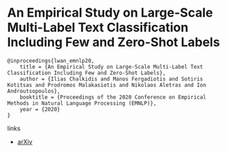 # An Empirical Study on Large-Scale Multi-Label Text Classification Including Few and Zero-Shot Labels

```
@inproceedings{lwan_emnlp20,
    title = {An Empirical Study on Large-Scale Multi-Label Text Classification Including Few and Zero-Shot Labels},
    author = {Ilias Chalkidis and Manos Fergadiotis and Sotiris Kotitsas and Prodromos Malakasiotis and Nikolaos Aletras and Ion Androutsopoulos},
    booktitle = {Proceedings of the 2020 Conference on Empirical Methods in Natural Language Processing (EMNLP)},
    year = {2020}
}
```

links
- [arXiv](https://arxiv.org/abs/2010.01653)
